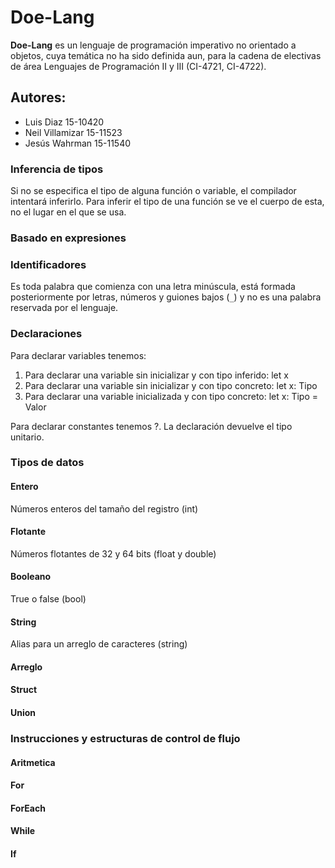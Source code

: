 # Doe-Lang

**Doe-Lang** es un lenguaje de programación imperativo no orientado a objetos, cuya temática no ha sido definida aun, para la cadena de electivas de área Lenguajes de Programación II y III (CI-4721, CI-4722).  
 
## Autores:
- Luis Diaz 15-10420 
- Neil Villamizar 15-11523
- Jesús Wahrman 15-11540

### Inferencia de tipos
Si no se especifica el tipo de alguna función o variable, el compilador intentará inferirlo. Para inferir el tipo de una función se ve el cuerpo de esta, no el lugar en el que se usa.

### Basado en expresiones

### Identificadores
Es toda palabra que comienza con una letra minúscula, está formada posteriormente por letras, números y guiones bajos (`_`) y no es una palabra reservada por el lenguaje.

### Declaraciones
Para declarar variables tenemos:
1. Para declarar una variable sin inicializar y con tipo inferido: let x
2. Para declarar una variable sin inicializar y con tipo concreto: let x: Tipo
3. Para declarar una variable inicializada y con tipo concreto: let x: Tipo = Valor

Para declarar constantes tenemos ?.
La declaración devuelve el tipo unitario.


### Tipos de datos
#### Entero
Números enteros del tamaño del registro (int)
#### Flotante
Números flotantes de 32 y 64 bits (float y double)
#### Booleano
True o false (bool)
#### String
Alias para un arreglo de caracteres (string)
#### Arreglo
#### Struct
#### Union


### Instrucciones y estructuras de control de flujo
#### Aritmetica
#### For
#### ForEach
#### While
#### If
